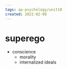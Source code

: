 ```yaml
---
tags: ap-psychology/unit10 
created: 2022-02-08
---
```


# superego

- conscience
	- morality
	- internalized ideals 
